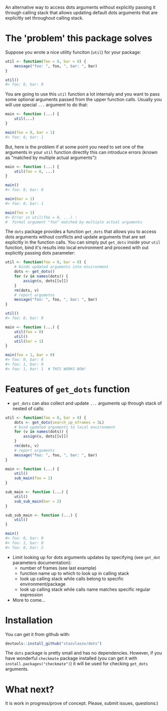 An alternative way to access dots arguments without explicitly passing
it through calling stack that allows updating default dots arguments
that are explicitly set throughout calling stack.

# The \'problem\' this package solves

Suppose you wrote a nice utility funciton (`util`) for your package:

``` {.r org-language="R"}
util <- function(foo = 0, bar = 0) {
    message("foo: ", foo, ", bar: ", bar)
}

util()
#> foo: 0, bar: 0
```

You are going to use this `util` function a lot internaly and you want
to pass some optional arguments passed from the upper function calls.
Usually you will use special `...` argument to do that:

``` {.r org-language="R"}
main <- function (...) {
    util(...)
}

main(foo = 0, bar = 1)
#> foo: 0, bar: 1
```

But, here is the problem if at some point you need to set one of the
arguments in your `util` function directlly this can introduce errors
(known as \"matched by multiple actual arguments\"):

``` {.r org-language="R"}
main <- function (...) {
    util(foo = 0, ...)
}

main()
#> foo: 0, bar: 0

main(bar = 1)
#> foo: 0, bar: 1

main(foo = 1)
#> Error in util(foo = 0, ...) :
#  formal argument "foo" matched by multiple actual arguments
```

The `dots` package provides a function `get_dots` that allows you to
access dots arguments without conflicts and update arguments that are
set explicitly in the function calls. You can simply put `get_dots`
inside your `util` function, bind it\'s results into local environment
and proceed with out explicitly passing dots parameter:

``` {.r org-language="R"}
util <- function(foo = 0, bar = 0) {
    # binds updated arguments into environment
    dots <- get_dots()
    for (v in names(dots)) {
        assign(v, dots[[v]])
    }
    rm(dots, v)
    # report argumetns
    message("foo: ", foo, ", bar: ", bar)
}

util()
#> foo: 0, bar: 0

main <- function (...) {
    util(foo = 0) 
    util()        
    util(bar = 1) 
}

main(foo = 1, bar = 0)
#> foo: 0, bar: 0
#> foo: 1, bar: 0
#> foo: 1, bar: 1  # THIS WORKS NOW!
```

# Features of `get_dots` function

-   `get_dots` can also collect and update `...` arguments up through
    stack of nested of calls:

``` {.r org-language="R"}
util <- function(foo = 0, bar = 0) {
    dots <- get_dots(search_up_nframes = 3L)
    # bind updated arguments to local environment
    for (v in names(dots)) {
        assign(v, dots[[v]])
    }
    rm(dots, v)
    # report arguments
    message("foo: ", foo, ", bar: ", bar)
}

main <- function (...) {
    util()
    sub_main(foo = 1)
}

sub_main <- function (...) {
    util()
    sub_sub_main(bar = 2)
}

sub_sub_main <- function (...) {
    util()
}

main()
#> foo: 0, bar: 0
#> foo: 1, bar: 0
#> foo: 0, bar: 2
```

-   Limit looking up for dots arguments updates by specifying (see
    `get_dot` parameters documentation):
    -   number of frames (see last example)
    -   function name up to which to look up in calling stack
    -   look up calling stack while calls belong to specific
        environment/package
    -   look up calling stack while calls name matches specific regular
        expression
-   More to come...

# Installation

You can get it from github with:

``` {.r org-language="R"}
devtools::install_github("stasvlasov/dots")
```

The `dots` package is pretty small and has no dependencies. However, if
you have wonderful `checkmate` package installed (you can get it with
`install.packages("checkmate")`) it will be used for checking `get_dots`
arguments.

# What next?

It is work in progress/prove of concept. Please, submit issues,
questions:)
